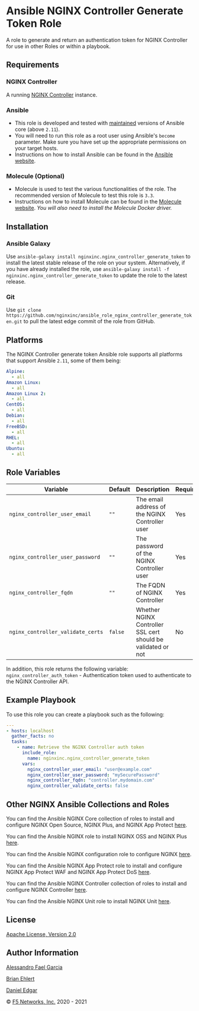 # Ansible NGINX Controller Generate Token Role

A role to generate and return an authentication token for NGINX Controller for use in other Roles or within a playbook.

## Requirements

### NGINX Controller

A running [NGINX Controller](https://www.nginx.com/products/nginx-controller/) instance.

### Ansible

* This role is developed and tested with [maintained](https://docs.ansible.com/ansible/devel/reference_appendices/release_and_maintenance.html) versions of Ansible core (above `2.11`).
* You will need to run this role as a root user using Ansible's `become` parameter. Make sure you have set up the appropriate permissions on your target hosts.
* Instructions on how to install Ansible can be found in the [Ansible website](https://docs.ansible.com/ansible/latest/installation_guide/intro_installation.html#upgrading-ansible-from-version-2-9-and-older-to-version-2-10-or-later).

### Molecule (Optional)

* Molecule is used to test the various functionalities of the role. The recommended version of Molecule to test this role is `3.3`.
* Instructions on how to install Molecule can be found in the [Molecule website](https://molecule.readthedocs.io/en/latest/installation.html). _You will also need to install the Molecule Docker driver._

## Installation

### Ansible Galaxy

Use `ansible-galaxy install nginxinc.nginx_controller_generate_token` to install the latest stable release of the role on your system. Alternatively, if you have already installed the role, use `ansible-galaxy install -f nginxinc.nginx_controller_generate_token` to update the role to the latest release.

### Git

Use `git clone https://github.com/nginxinc/ansible_role_nginx_controller_generate_token.git` to pull the latest edge commit of the role from GitHub.

## Platforms

The NGINX Controller generate token Ansible role supports all platforms that support Ansible `2.11`, some of them being:

```yaml
Alpine:
  - all
Amazon Linux:
  - all
Amazon Linux 2:
  - all
CentOS:
  - all
Debian:
  - all
FreeBSD:
  - all
RHEL:
  - all
Ubuntu:
  - all
```

## Role Variables

| Variable | Default | Description | Required |
| -------- | ------- | ----------- | -------- |
| `nginx_controller_user_email` | `""` | The email address of the NGINX Controller user | Yes |
| `nginx_controller_user_password` | `""` | The password of the NGINX Controller user | Yes |
| `nginx_controller_fqdn` | `""` | The FQDN of NGINX Controller | Yes |
| `nginx_controller_validate_certs` | `false` | Whether NGINX Controller SSL cert should be validated or not | No |

In addition, this role returns the following variable:
`nginx_controller_auth_token` - Authentication token used to authenticate to the NGINX Controller API.

## Example Playbook

To use this role you can create a playbook such as the following:

```yaml
---
- hosts: localhost
  gather_facts: no
  tasks:
    - name: Retrieve the NGINX Controller auth token
      include_role:
        name: nginxinc.nginx_controller_generate_token
      vars:
        nginx_controller_user_email: "user@example.com"
        nginx_controller_user_password: "mySecurePassword"
        nginx_controller_fqdn: "controller.mydomain.com"
        nginx_controller_validate_certs: false
```

## Other NGINX Ansible Collections and Roles

You can find the Ansible NGINX Core collection of roles to install and configure NGINX Open Source, NGINX Plus, and NGINX App Protect [here](https://github.com/nginxinc/ansible-collection-nginx).

You can find the Ansible NGINX role to install NGINX OSS and NGINX Plus [here](https://github.com/nginxinc/ansible-role-nginx).

You can find the Ansible NGINX configuration role to configure NGINX [here](https://github.com/nginxinc/ansible-role-nginx-config).

You can find the Ansible NGINX App Protect role to install and configure NGINX App Protect WAF and NGINX App Protect DoS [here](https://github.com/nginxinc/ansible-role-nginx-app-protect).

You can find the Ansible NGINX Controller collection of roles to install and configure NGINX Controller [here](https://github.com/nginxinc/ansible-collection-nginx_controller).

You can find the Ansible NGINX Unit role to install NGINX Unit [here](https://github.com/nginxinc/ansible-role-nginx-unit).

## License

[Apache License, Version 2.0](https://github.com/nginxinc/ansible-role-nginx-config/blob/main/LICENSE)

## Author Information

[Alessandro Fael Garcia](https://github.com/alessfg)

[Brian Ehlert](https://github.com/brianehlert)

[Daniel Edgar](https://github.com/aknot242)

&copy; [F5 Networks, Inc.](https://www.f5.com/) 2020 - 2021

